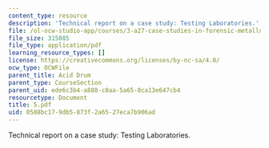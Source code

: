 ```yaml
---
content_type: resource
description: 'Technical report on a case study: Testing Laboratories.'
file: /ol-ocw-studio-app/courses/3-a27-case-studies-in-forensic-metallurgy-fall-2007/0588bc179db5873f2a6527eca7b906ad_5.pdf
file_size: 315085
file_type: application/pdf
learning_resource_types: []
license: https://creativecommons.org/licenses/by-nc-sa/4.0/
ocw_type: OCWFile
parent_title: Acid Drum
parent_type: CourseSection
parent_uid: ede6c3b4-a888-c0aa-5a65-8ca13e647cb4
resourcetype: Document
title: 5.pdf
uid: 0588bc17-9db5-873f-2a65-27eca7b906ad
---
```

Technical report on a case study: Testing Laboratories.